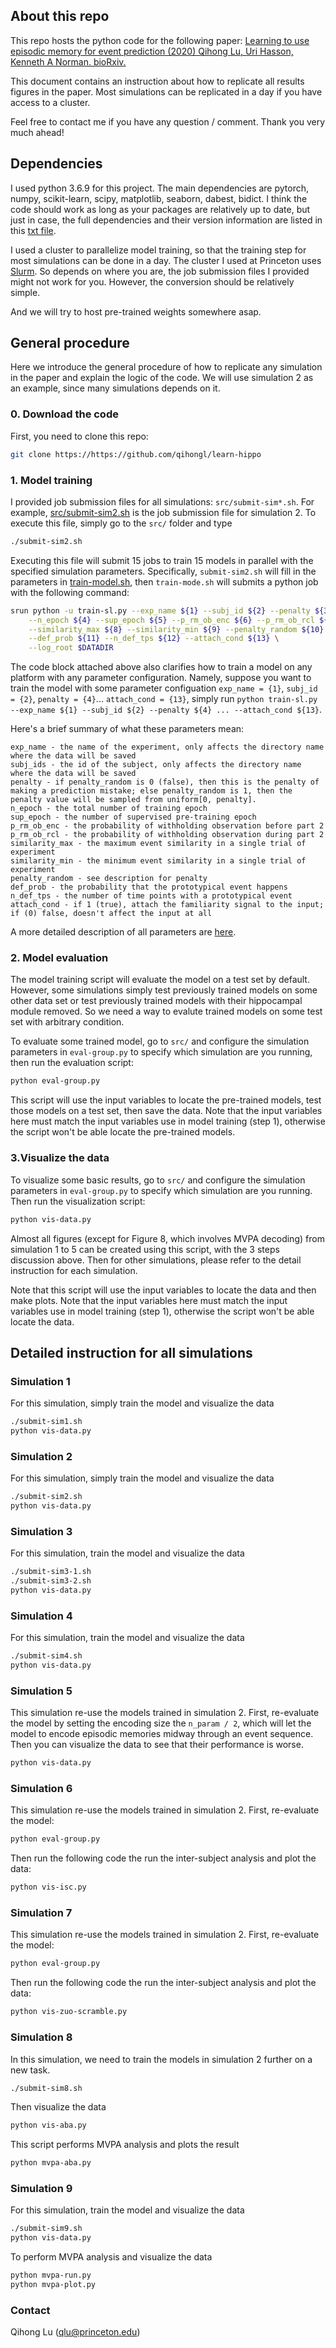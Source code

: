 ## About this repo

This repo hosts the python code for the following paper: 
[Learning to use episodic memory for event prediction (2020) Qihong Lu, Uri Hasson, Kenneth A Norman. bioRxiv.](url)

This document contains an instruction about how to replicate all results figures in the paper. Most simulations can be replicated in a day if you have access to a cluster. 

Feel free to contact me if you have any question / comment. Thank you very much ahead! 

## Dependencies 

I used python 3.6.9 for this project. The main dependencies are pytorch, numpy, scikit-learn, scipy, matplotlib, seaborn, dabest, bidict. I think the code should work as long as your packages are relatively up to date, but just in case, the full dependencies and their version information are listed in this [txt file](https://github.com/qihongl/learn-hippo/blob/master/dep.txt). 

I used a cluster to parallelize model training, so that the training step for most simulations can be done in a day. The cluster I used at Princeton uses [Slurm](https://slurm.schedmd.com/documentation.html). So depends on where you are, the job submission files I provided might not work for you. However, the conversion should be relatively simple. 

And we will try to host pre-trained weights somewhere asap. 

## General procedure 

Here we introduce the general procedure of how to replicate any simulation in the paper and explain the logic of the code. We will use simulation 2 as an example, since many simulations depends on it. 

### 0. Download the code
First, you need to clone this repo: 
```sh
git clone https://https://github.com/qihongl/learn-hippo
```
### 1. Model training 
I provided job submission files for all simulations: `src/submit-sim*.sh`. For example, [src/submit-sim2.sh](https://github.com/qihongl/learn-hippo/blob/master/src/submit-sim2.sh) is the job submission file for simulation 2. To execute this file, simply go to the `src/` folder and type 

```sh
./submit-sim2.sh
```

Executing this file will submit 15 jobs to train 15 models in parallel with the specified simulation parameters. Specifically, `submit-sim2.sh` will fill in the parameters in [train-model.sh](https://github.com/qihongl/learn-hippo/blob/master/src/train-model.sh), then `train-mode.sh` will submits a python job with the following command: 

```sh
srun python -u train-sl.py --exp_name ${1} --subj_id ${2} --penalty ${3}  \
    --n_epoch ${4} --sup_epoch ${5} --p_rm_ob_enc ${6} --p_rm_ob_rcl ${7} \
    --similarity_max ${8} --similarity_min ${9} --penalty_random ${10} \
    --def_prob ${11} --n_def_tps ${12} --attach_cond ${13} \
    --log_root $DATADIR
```

The code block attached above also clarifies how to train a model on any platform with any parameter configuration. Namely, suppose you want to train the model with some parameter configuation `exp_name = {1}`, `subj_id = {2}`, `penalty = {4}`... `attach_cond = {13}`, simply run `python train-sl.py --exp_name ${1} --subj_id ${2} --penalty ${4} ... --attach_cond ${13}`. 

Here's a brief summary of what these parameters mean: 
```
exp_name - the name of the experiment, only affects the directory name where the data will be saved
subj_ids - the id of the subject, only affects the directory name where the data will be saved
penalty - if penalty_random is 0 (false), then this is the penalty of making a prediction mistake; else penalty_random is 1, then the penalty value will be sampled from uniform[0, penalty]. 
n_epoch - the total number of training epoch 
sup_epoch - the number of supervised pre-training epoch 
p_rm_ob_enc - the probability of withholding observation before part 2
p_rm_ob_rcl - the probability of withholding observation during part 2
similarity_max - the maximum event similarity in a single trial of experiment
similarity_min - the minimum event similarity in a single trial of experiment
penalty_random - see description for penalty 
def_prob - the probability that the prototypical event happens
n_def_tps - the number of time points with a prototypical event
attach_cond - if 1 (true), attach the familiarity signal to the input; if (0) false, doesn't affect the input at all
```

A more detailed description of all parameters are [here](url). 

### 2. Model evaluation 
The model training script will evaluate the model on a test set by default. However, some simulations simply test previously trained models on some other data set or test previously trained models with their hippocampal module removed. So we need a way to evalute trained models on some test set with arbitrary condition. 

To evaluate some trained model, go to `src/` and configure the simulation parameters in `eval-group.py` to specify which simulation are you running, then run the evaluation script: 

```sh
python eval-group.py
```

This script will use the input variables to locate the pre-trained models, test those models on a test set, then save the data. Note that the input variables here must match the input variables use in model training (step 1), otherwise the script won't be able locate the pre-trained models. 

### 3.Visualize the data 

To visualize some basic results, go to `src/` and configure the simulation parameters in `eval-group.py` to specify which simulation are you running. Then run the visualization script: 

```sh
python vis-data.py
```

Almost all figures (except for Figure 8, which involves MVPA decoding) from simulation 1 to 5 can be created using this script, with the 3 steps discussion above. Then for other simulations, please refer to the detail instruction for each simulation.  

Note that this script will use the input variables to locate the data and then make plots. Note that the input variables here must match the input variables use in model training (step 1), otherwise the script won't be able locate the data. 

## Detailed instruction for all simulations 

### Simulation 1 

For this simulation, simply train the model and visualize the data
```sh
./submit-sim1.sh
python vis-data.py
```

### Simulation 2

For this simulation, simply train the model and visualize the data
```sh
./submit-sim2.sh
python vis-data.py
```

### Simulation 3 

For this simulation, train the model and visualize the data
```sh
./submit-sim3-1.sh
./submit-sim3-2.sh
python vis-data.py
```

### Simulation 4

For this simulation, train the model and visualize the data
```sh
./submit-sim4.sh
python vis-data.py
```

### Simulation 5 

This simulation re-use the models trained in simulation 2. First, re-evaluate the model by setting the encoding size the `n_param / 2`, which will let the model to encode episodic memories midway through an event sequence. Then you can visualize the data to see that their performance is worse. 
```sh
python vis-data.py
```

### Simulation 6

This simulation re-use the models trained in simulation 2. First, re-evaluate the model: 
```sh
python eval-group.py
```


Then run the following code the run the inter-subject analysis and plot the data: 
```sh
python vis-isc.py
```


### Simulation 7 

This simulation re-use the models trained in simulation 2. First, re-evaluate the model: 
```sh
python eval-group.py
```
Then run the following code the run the inter-subject analysis and plot the data: 
```sh
python vis-zuo-scramble.py
```

### Simulation 8

In this simulation, we need to train the models in simulation 2 further on a new task. 

```sh
./submit-sim8.sh
```

Then visualize the data 
```sh
python vis-aba.py
```

This script performs MVPA analysis and plots the result
```sh
python mvpa-aba.py
```


### Simulation 9 

For this simulation, train the model and visualize the data
```sh
./submit-sim9.sh
python vis-data.py
```

To perform MVPA analysis and visualize the data
```sh
python mvpa-run.py
python mvpa-plot.py
```


### Contact

Qihong Lu (qlu@princeton.edu)
